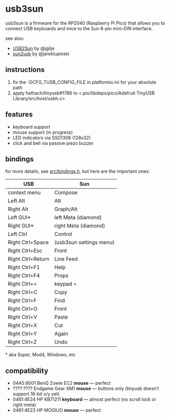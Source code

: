 usb3sun
=======

usb3sun is a firmware for the RP2040 (Raspberry Pi Pico) that allows you to connect USB keyboards and mice to the Sun 8-pin mini-DIN interface.

see also:

* [USB2Sun](https://github.com/jgilje/USB2Sun) by @jgilje
* [sun2usb](https://github.com/jareklupinski/sun2usb) by @jareklupinski

instructions
------------

1. fix the -DCFG_TUSB_CONFIG_FILE in platformio.ini for your absolute path
2. apply hathach/tinyusb#1786 to <.pio/libdeps/pico/Adafruit TinyUSB Library/src/host/usbh.c>

features
--------

* keyboard support
* mouse support (in progress)
* LED indicators via SSD1306 (128x32)
* click and bell via passive piezo buzzer

bindings
--------

for more details, see [src/bindings.h](src/bindings.h), but here are the important ones:

| USB               | Sun                     |
|-------------------|-------------------------|
| context menu      | Compose                 |
| Left Alt          | Alt                     |
| Right Alt         | Graph/Alt               |
| Left GUI*         | left Meta (diamond)     |
| Right GUI*        | right Meta (diamond)    |
| Left Ctrl         | Control                 |
| Right Ctrl+Space  | (usb3sun settings menu) |
| Right Ctrl+Esc    | Front                   |
| Right Ctrl+Return | Line Feed               |
| Right Ctrl+F1     | Help                    |
| Right Ctrl+F4     | Props                   |
| Right Ctrl+=      | keypad =                |
| Right Ctrl+C      | Copy                    |
| Right Ctrl+F      | Find                    |
| Right Ctrl+O      | Front                   |
| Right Ctrl+V      | Paste                   |
| Right Ctrl+X      | Cut                     |
| Right Ctrl+Y      | Again                   |
| Right Ctrl+Z      | Undo                    |

\* aka Super, Mod4, Windows, etc

compatibility
-------------

- 04A5:8001 BenQ Zowie EC2 **mouse** — perfect
- ????:???? Endgame Gear XM1 **mouse** — buttons only (tinyusb doesn’t support 16-bit x/y yet)
- 0461:4E24 HP KB71211 **keyboard** — almost perfect (no scroll lock or right meta)
- 0461:4E23 HP MOGIUO **mouse** — perfect
